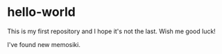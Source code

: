 # hello-world
This is my first repository and I hope it's not the last. Wish me good luck!

I've found new memosiki.
